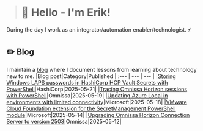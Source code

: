 > # 👾 Hello - I'm Erik!
During the day I work as an integrator/automation enabler/technologist. ⚡
## ✏️ Blog
I maintain a [blog](https://blog.graa.dev) where I document lessons from learning about technology new to me.
|Blog post|Category|Published
| :--- | --- | --- |
|[Storing Windows LAPS passwords in HashiCorp HCP Vault Secrets with PowerShell](https://blog.graa.dev/Vault-LAPS)|HashiCorp|2025-05-21|
|[Tracing Omnissa Horizon sessions with PowerShell](https://blog.graa.dev/Omnissa-HorizonSessionTracingPowerShell)|Omnissa|2025-05-19|
|[Updating Azure Local in environments with limited connectivity](https://blog.graa.dev/AzureLocal-LimitedConnectivity)|Microsoft|2025-05-18|
|[VMware Cloud Foundation extension for the SecretManagement PowerShell module](https://blog.graa.dev/PowerShell-SecretManagementVCF)|Microsoft|2025-05-14|
|[Upgrading Omnissa Horizon Connection Server to version 2503](https://blog.graa.dev/Omnissa-Horizon2503)|Omnissa|2025-05-12|
